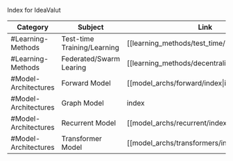 
Index for IdeaValut

| Category             | Subject                     | Link                                            |
| -------------------- | --------------------------- | ----------------------------------------------- |
| #Learning-Methods    | Test-time Training/Learning | [[learning_methods/test_time/index\|index]]     |
| #Learning-Methods    | Federated/Swarm Learing     | [[learning_methods/decentralized/index\|index]] |
| #Model-Architectures | Forward Model               | [[model_archs/forward/index\|index]]            |
| #Model-Architectures | Graph Model                 | index                                           |
| #Model-Architectures | Recurrent Model             | [[model_archs/recurrent/index\|index]]          |
| #Model-Architectures | Transformer Model           | [[model_archs/transformers/index\|index]]       |
